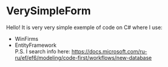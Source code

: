 ﻿# VerySimpleForm
Hello!
It is very very simple exemple of code on C# where I use:
+ WinFirms
+ EntityFramework<br>
P.S. I search info here: https://docs.microsoft.com/ru-ru/ef/ef6/modeling/code-first/workflows/new-database
